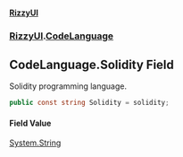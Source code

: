 #### [RizzyUI](index 'index')
### [RizzyUI](RizzyUI 'RizzyUI').[CodeLanguage](RizzyUI.CodeLanguage 'RizzyUI.CodeLanguage')

## CodeLanguage.Solidity Field

Solidity programming language.

```csharp
public const string Solidity = solidity;
```

#### Field Value
[System.String](https://docs.microsoft.com/en-us/dotnet/api/System.String 'System.String')
